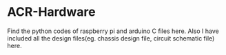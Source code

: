# ACR-Hardware
Find the python codes of raspberry pi and arduino C files here. Also I have included all the design files(eg. chassis design file, circuit schematic file) here.
